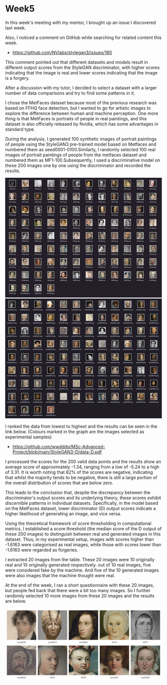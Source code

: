 # Week5
In this week's meeting with my mentor, I brought up an issue I discovered last week.

Also, I noticed a comment on GitHub while searching for related content this week.

- https://github.com/NVlabs/stylegan3/issues/180

This comment pointed out that different datasets and models result in different output scores from the StyleGAN discriminator, with higher scores indicating that the image is real and lower scores indicating that the image is a forgery.

After a discussion with my tutor, I decided to select a dataset with a larger number of data comparisons and try to find some patterns in it.

I chose the MetFaces dataset because most of the previous research was based on FFHQ face detection, but I wanted to go for artistic images to explore the difference between human and machine perception. One more thing is that MetFaces is portraits of people in real paintings, and this dataset is also officially released by Nvidia, which has some advantages in standard type.

During the analysis, I generated 100 synthetic images of portrait paintings of people using the StyleGAN3 pre-trained model based on Metfaces and numbered them as seed0001-0100.Similarly, I randomly selected 100 real images of portrait paintings of people from the metfaces dataset and numbered them as MF1-100.Subsequently, I used a discriminative model on these 200 images one by one using the discriminator and recorded the results.

![MSc-Advanced-Project](https://github.com/wwdddq/MSc-Advanced-Project/blob/main/BLOG/img/MF.png)
![MSc-Advanced-Project](https://github.com/wwdddq/MSc-Advanced-Project/blob/main/BLOG/img/seed.png)

I ranked the data from lowest to highest and the results can be seen in the link below. (Colours marked in the graph are the images selected as experimental samples)
- https://github.com/wwdddq/MSc-Advanced-Project/blob/main/StyleGAN3-D/data-D.pdf

I processed the scores for the 200 valid data points and the results show an average score of approximately -1.34, ranging from a low of -5.24 to a high of 3.31. It is worth noting that 82% of the scores are negative, indicating that whilst the majority tends to be negative, there is still a large portion of the overall distribution of scores that are below zero.

This leads to the conclusion that, despite the discrepancy between the discriminator's output scores and its underlying theory, these scores exhibit discernible patterns in individual datasets. Specifically, in the model based on the MetFaces dataset, lower discriminator (D) output scores indicate a higher likelihood of generating an image, and vice versa.

Using the theoretical framework of score thresholding in computational metrics, I established a score threshold (the median score of the D output of these 200 images) to distinguish between real and generated images in this dataset. Thus, in my experimental setup, images with scores higher than -1.6163 were categorised as real images, while those with scores lower than -1.6163 were regarded as forgeries.


I extracted 20 images from the table. These 20 images were 10 originally real and 10 originally generated respectively. out of 10 real images, five were considered fake by the machine. And five of the 10 generated images were also images that the machine thought were real.

At the end of the week, I ran a short questionnaire with these 20 images, but people fed back that there were a bit too many images. So I further randomly selected 10 more images from these 20 images and the results are below.

![MSc-Advanced-Project](https://github.com/wwdddq/MSc-Advanced-Project/blob/main/BLOG/img/paper_img.001.jpeg)
